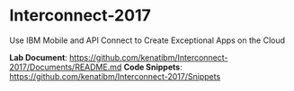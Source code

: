# Interconnect-2017
Use IBM Mobile and API Connect to Create Exceptional Apps on the Cloud

**Lab Document**: https://github.com/kenatibm/Interconnect-2017/Documents/README.md
**Code Snippets**: https://github.com/kenatibm/Interconnect-2017/Snippets
